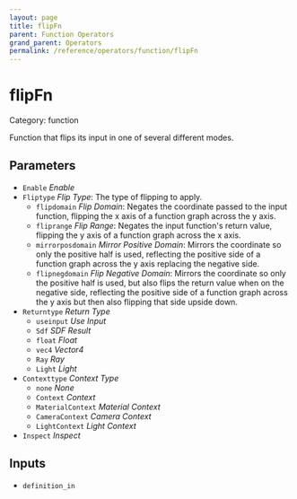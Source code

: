 ```yaml
---
layout: page
title: flipFn
parent: Function Operators
grand_parent: Operators
permalink: /reference/operators/function/flipFn
---
```


# flipFn

Category: function



Function that flips its input in one of several different modes.

## Parameters

* `Enable` *Enable*
* `Fliptype` *Flip Type*: The type of flipping to apply.
  * `flipdomain` *Flip Domain*: Negates the coordinate passed to the input function, flipping the x axis of a function graph across the y axis.
  * `fliprange` *Flip Range*: Negates the input function's return value, flipping the y axis of a function graph across the x axis.
  * `mirrorposdomain` *Mirror Positive Domain*: Mirrors the coordinate so only the positive half is used, reflecting the positive side of a function graph across the y axis replacing the negative side.
  * `flipnegdomain` *Flip Negative Domain*: Mirrors the coordinate so only the positive half is used, but also flips the return value when on the negative side, reflecting the positive side of a function graph across the y axis but then also flipping that side upside down.
* `Returntype` *Return Type*
  * `useinput` *Use Input*
  * `Sdf` *SDF Result*
  * `float` *Float*
  * `vec4` *Vector4*
  * `Ray` *Ray*
  * `Light` *Light*
* `Contexttype` *Context Type*
  * `none` *None*
  * `Context` *Context*
  * `MaterialContext` *Material Context*
  * `CameraContext` *Camera Context*
  * `LightContext` *Light Context*
* `Inspect` *Inspect*

## Inputs

* `definition_in`